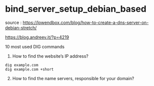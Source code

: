 # bind_server_setup_debian_based

source : 
https://lowendbox.com/blog/how-to-create-a-dns-server-on-debian-stretch/

https://blog.andreev.it/?p=4219


10 most used DIG commands

1. How to find the website’s IP address?
 ``` 
 dig example.com
 dig example.com +short
 ```
2. How to find the name servers, responsible for your domain?
